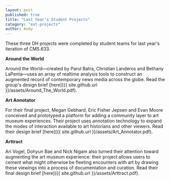 ```yaml
---
layout: post
published: true
title: "Last Year's Student Projects"
category: "ext-projects"
author: Andy
---
```


These three DH projects were completed by student teams for last year's iteration of CMS.633.

**Around the World**

Around the World—created by Parul Batra, Christian Landeros and Bethany LaPenta—uses an array of realtime analysis tools to construct an augmented record of contemporary news media across the globe. Read the group's design brief [here]({{ site.github.url }}/assets/Around_The_World.pdf).

**Art Annotator**

For their final project, Megan Gebhard, Eric Fisher Jepsen and Evan Moore conceived and prototyped a platform for adding a community layer to art museum experiences. Their project uses annotation technology to expand the modes of interaction available to art historians and other viewers. Read their design brief [here]({{ site.github.url }}/assets/Art_Annotator.pdf).

**Arttract**

Ari Vogel, Dohyun Bae and Nick Nigam also turned their attention toward augmenting the art museum experience: their project allows users to cement what might otherwise be fleeting encounters with art by drawing these viewings into a process of documentation and curation. Read their final design brief [here]({{ site.github.url }}/assets/Arttract.pdf).